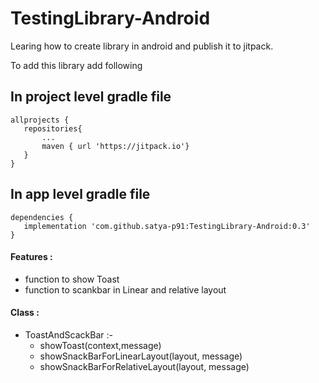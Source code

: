 # TestingLibrary-Android
Learing how to create library in android and publish it to jitpack.

To add this library add following

## In project level gradle file
```
allprojects {
   repositories{
       ...
       maven { url 'https://jitpack.io'}
   }
}
```
  
## In app level gradle file

```
dependencies {
   implementation 'com.github.satya-p91:TestingLibrary-Android:0.3'
}
```




#### Features :
- function to show Toast
- function to scankbar in Linear and relative layout
 
#### Class : 
   - ToastAndScackBar :-
   	 - showToast(context,message)
   	 - showSnackBarForLinearLayout(layout, message)
   	 - showSnackBarForRelativeLayout(layout, message)
